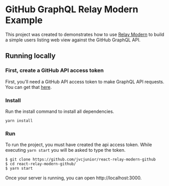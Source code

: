 # GitHub GraphQL Relay Modern Example

This project was created to demonstrates how to use [Relay Modern](https://facebook.github.io/relay/docs/relay-modern.html) to build a simple users listing web view against the GitHub GraphQL API.

## Running locally

### First, create a GitHub API access token

First, you'll need a GitHub API access token to make GraphQL API requests. You can get that [here](https://github.com/settings/tokens/new).

### Install

Run the install command to install all dependencies.

```
yarn install
```
### Run

To run the project, you must have created the api access token. While executing `yarn start` you will be asked to type the token.

```
$ git clone https://github.com/jvcjunior/react-relay-modern-github
$ cd react-relay-modern-github/
$ yarn start
```

Once your server is running, you can open http://localhost:3000.
